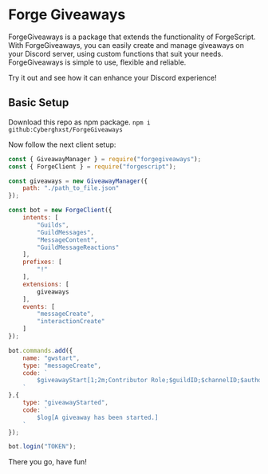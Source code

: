 # Forge Giveaways
ForgeGiveaways is a package that extends the functionality of ForgeScript. With ForgeGiveaways, you can easily create and manage giveaways on your Discord server, using custom functions that suit your needs. ForgeGiveaways is simple to use, flexible and reliable.

Try it out and see how it can enhance your Discord experience!

## Basic Setup
Download this repo as npm package.
`npm i github:Cyberghxst/ForgeGiveaways`

Now follow the next client setup:
```js
const { GiveawayManager } = require("forgegiveaways");
const { ForgeClient } = require("forgescript");

const giveaways = new GiveawayManager({
    path: "./path_to_file.json"
});

const bot = new ForgeClient({
    intents: [
        "Guilds",
        "GuildMessages",
        "MessageContent",
        "GuildMessageReactions"
    ],
    prefixes: [
        "!"
    ],
    extensions: [
        giveaways
    ],
    events: [
        "messageCreate",
        "interactionCreate"
    ]
});

bot.commands.add({
    name: "gwstart",
    type: "messageCreate",
    code: `
        $giveawayStart[1;2m;Contributor Role;$guildID;$channelID;$authorID]
    `
},{
    type: "giveawayStarted",
    code: `
        $log[A giveaway has been started.]
    `
});

bot.login("TOKEN");
```

There you go, have fun!